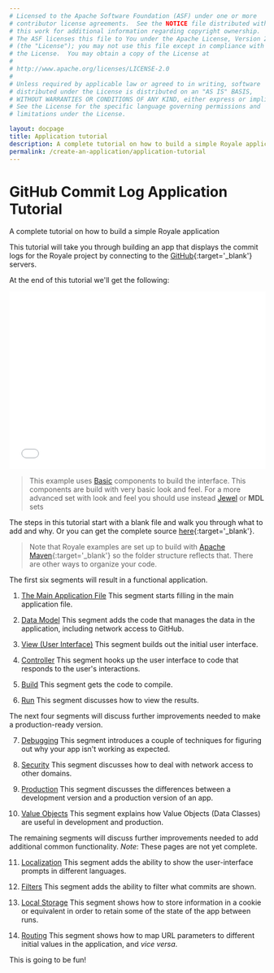 ```yaml
---
# Licensed to the Apache Software Foundation (ASF) under one or more
# contributor license agreements.  See the NOTICE file distributed with
# this work for additional information regarding copyright ownership.
# The ASF licenses this file to You under the Apache License, Version 2.0
# (the "License"); you may not use this file except in compliance with
# the License.  You may obtain a copy of the License at
# 
# http://www.apache.org/licenses/LICENSE-2.0
# 
# Unless required by applicable law or agreed to in writing, software
# distributed under the License is distributed on an "AS IS" BASIS,
# WITHOUT WARRANTIES OR CONDITIONS OF ANY KIND, either express or implied.
# See the License for the specific language governing permissions and
# limitations under the License.

layout: docpage
title: Application tutorial
description: A complete tutorial on how to build a simple Royale application
permalink: /create-an-application/application-tutorial
---
```


# GitHub Commit Log Application Tutorial

A complete tutorial on how to build a simple Royale application

This tutorial will take you through building an app that displays the commit logs for the Royale project by connecting to the [GitHub](https://github.com){:target='_blank'} servers.

At the end of this tutorial we'll get the following:

<iframe frameborder="no" border="0" marginwidth="0" marginheight="0" 
width="100%" height="350" 
src="assets/application-tutorial/index.html"></iframe>

> This example uses [Basic](component-sets/basic) components to build the interface. This components are build with very basic look and feel. For a more advanced set with look and feel you should use instead [Jewel](component-sets/jewel) or **MDL** sets

The steps in this tutorial start with a blank file and walk you through what to add and why. Or you can get the complete source [here](https://github.com/apache/royale-asjs/blob/develop/examples/express/GitHubCommitLogViewer){:target='_blank'}.

> Note that Royale examples are set up to build with [Apache Maven](https://maven.apache.org){:target='_blank'} so the folder structure reflects that. There are other ways to organize your code.

The first six segments will result in a functional application.

1. [The Main Application File](create-an-application/application-tutorial/main) This segment starts filling in the main application file.

2. [Data Model](create-an-application/application-tutorial/data-model) This segment adds the code that manages the data in the application, including network access to GitHub.

3. [View (User Interface)](create-an-application/application-tutorial/view) This segment builds out the initial user interface.

4. [Controller](create-an-application/application-tutorial/controller) This segment hooks up the user interface to code that responds to the user's interactions.

5. [Build](create-an-application/application-tutorial/build) This segment gets the code to compile.

6. [Run](create-an-application/application-tutorial/deploy) This segment discusses how to view the results.

The next four segments will discuss further improvements needed to make a production-ready version.

7. [Debugging](create-an-application/application-tutorial/debug.html) This segment introduces a couple of techniques for figuring out why your app isn't working as expected.

8. [Security](create-an-application/application-tutorial/security.html) This segment discusses how to deal with network access to other domains.

9. [Production](create-an-application/application-tutorial/production.html) This segment discusses the differences between a development version and a production version of an app.

10. [Value Objects](create-an-application/application-tutorial/value-objects.html) This segment explains how Value Objects (Data Classes) are useful in development and production.

The remaining segments will discuss further improvements needed to add additional common functionality. *Note*: These pages are not yet complete.

11. [Localization](create-an-application/application-tutorial/locales.html) This segment adds the ability to show the user-interface prompts in different languages.

12. [Filters](create-an-application/application-tutorial/filters.html) This segment adds the ability to filter what commits are shown.

13. [Local Storage](create-an-application/application-tutorial/local-storage.html) This segment shows how to store information in a cookie or equivalent in order to retain some of the state of the app between runs.

14. [Routing](create-an-application/application-tutorial/routing.html) This segment shows how to map URL parameters to different initial values in the application, and _vice versa_.

This is going to be fun!
